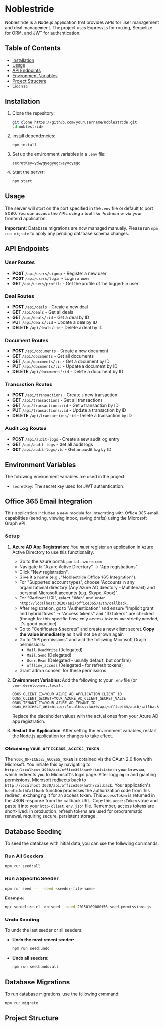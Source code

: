 # Noblestride

Noblestride is a Node.js application that provides APIs for user management and deal management. The project uses Express.js for routing, Sequelize for ORM, and JWT for authentication.

## Table of Contents

- [Installation](#installation)
- [Usage](#usage)
- [API Endpoints](#api-endpoints)
- [Environment Variables](#environment-variables)
- [Project Structure](#project-structure)
- [License](#license)

## Installation

1. Clone the repository:
    ```sh
    git clone https://github.com/yourusername/noblestride.git
    cd noblestride
    ```

2. Install dependencies:
    ```sh
    npm install
    ```

3. Set up the environment variables in a `.env` file:
    ```env
    secretKey=ydwygyegyegcveyvcyegc
    ```

4. Start the server:
    ```sh
    npm start
    ```

## Usage

The server will start on the port specified in the `.env` file or default to port 8080. You can access the APIs using a tool like Postman or via your frontend application.

**Important:** Database migrations are now managed manually. Please run `npm run migrate` to apply any pending database schema changes.

## API Endpoints

### User Routes

- **POST** `/api/users/signup` - Register a new user
- **POST** `/api/users/login` - Login a user
- **GET** `/api/users/profile` - Get the profile of the logged-in user

### Deal Routes

- **POST** `/api/deals` - Create a new deal
- **GET** `/api/deals` - Get all deals
- **GET** `/api/deals/:id` - Get a deal by ID
- **PUT** `/api/deals/:id` - Update a deal by ID
- **DELETE** `/api/deals/:id` - Delete a deal by ID

### Document Routes

- **POST** `/api/documents` - Create a new document
- **GET** `/api/documents` - Get all documents
- **GET** `/api/documents/:id` - Get a document by ID
- **PUT** `/api/documents/:id` - Update a document by ID
- **DELETE** `/api/documents/:id` - Delete a document by ID

### Transaction Routes

- **POST** `/api/transactions` - Create a new transaction
- **GET** `/api/transactions` - Get all transactions
- **GET** `/api/transactions/:id` - Get a transaction by ID
- **PUT** `/api/transactions/:id` - Update a transaction by ID
- **DELETE** `/api/transactions/:id` - Delete a transaction by ID

### Audit Log Routes

- **POST** `/api/audit-logs` - Create a new audit log entry
- **GET** `/api/audit-logs` - Get all audit logs
- **GET** `/api/audit-logs/:id` - Get an audit log by ID

## Environment Variables

The following environment variables are used in the project:

- `secretKey`: The secret key used for JWT authentication.

## Office 365 Email Integration

This application includes a new module for integrating with Office 365 email capabilities (sending, viewing inbox, saving drafts) using the Microsoft Graph API.

### Setup

1.  **Azure AD App Registration:**
    You *must* register an application in Azure Active Directory to use this functionality.
    *   Go to the Azure portal: `portal.azure.com`
    *   Navigate to "Azure Active Directory" -> "App registrations".
    *   Click "New registration".
    *   Give it a name (e.g., "Noblestride Office 365 Integration").
    *   For "Supported account types", choose "Accounts in any organizational directory (Any Azure AD directory - Multitenant) and personal Microsoft accounts (e.g. Skype, Xbox)".
    *   For "Redirect URI", select "Web" and enter `http://localhost:3030/api/office365/auth/callback`.
    *   After registration, go to "Authentication" and ensure "Implicit grant and hybrid flows" -> "Access tokens" and "ID tokens" are checked (though for this specific flow, only access tokens are strictly needed, it's good practice).
    *   Go to "Certificates & secrets" and create a new client secret. **Copy the value immediately** as it will not be shown again.
    *   Go to "API permissions" and add the following Microsoft Graph permissions:
        *   `Mail.ReadWrite` (Delegated)
        *   `Mail.Send` (Delegated)
        *   `User.Read` (Delegated - usually default, but confirm)
        *   `offline_access` (Delegated - for refresh tokens)
    *   Grant admin consent for these permissions.

2.  **Environment Variables:**
    Add the following to your `.env` file (or `.env.development.local`):
    ```env
    O365_CLIENT_ID=YOUR_AZURE_AD_APPLICATION_CLIENT_ID
    O365_CLIENT_SECRET=YOUR_AZURE_AD_CLIENT_SECRET_VALUE
    O365_TENANT_ID=YOUR_AZURE_AD_TENANT_ID
    O365_REDIRECT_URI=http://localhost:3030/api/office365/auth/callback
    ```
    Replace the placeholder values with the actual ones from your Azure AD app registration.

3.  **Restart the Application:**
    After setting the environment variables, restart the Node.js application for changes to take effect.

### Obtaining `YOUR_OFFICE365_ACCESS_TOKEN`

The `YOUR_OFFICE365_ACCESS_TOKEN` is obtained via the OAuth 2.0 flow with Microsoft. You initiate this by navigating to `http://localhost:3030/api/office365/auth/initiate` in your browser, which redirects you to Microsoft's login page. After logging in and granting permissions, Microsoft redirects back to `http://localhost:3030/api/office365/auth/callback`. Your application's `handleAuthCallback` function processes the authorization code from this redirect, exchanging it for an access token. This `accessToken` is returned in the JSON response from the callback URL. Copy this `accessToken` value and paste it into your `http-client.env.json` file. Remember, access tokens are short-lived; in production, refresh tokens are used for programmatic renewal, requiring secure, persistent storage.

## Database Seeding

To seed the database with initial data, you can use the following commands:

### Run All Seeders

```sh
npm run seed:all
```

### Run a Specific Seeder

```sh
npm run seed -- --seed <seeder-file-name>
```

**Example:**

```sh
npx sequelize-cli db:seed --seed 20250109080956-seed-permissions.js
```

### Undo Seeding

To undo the last seeder or all seeders:

- **Undo the most recent seeder:**
    ```sh
    npm run seed:undo
    ```
- **Undo all seeders:**
    ```sh
    npm run seed:undo:all
    ```

## Database Migrations

To run database migrations, use the following command:

```sh
npm run migrate
```

## Project Structure
